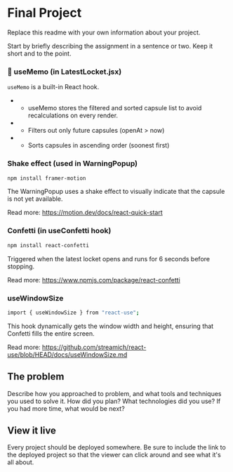 # Final Project

Replace this readme with your own information about your project.

Start by briefly describing the assignment in a sentence or two. Keep it short and to the point.

### 🧠 useMemo (in LatestLocket.jsx)
`useMemo` is a built-in React hook. 
  * - useMemo stores the filtered and sorted capsule list to avoid recalculations on every render.
  * - Filters out only future capsules (openAt > now)
  * - Sorts capsules in ascending order (soonest first)

### Shake effect (used in WarningPopup)
  ```bash
  npm install framer-motion
  ```
  
  The WarningPopup uses a shake effect to visually indicate that the capsule is not yet available.
  
  Read more: https://motion.dev/docs/react-quick-start

### Confetti (in useConfetti hook)
  ```bash
  npm install react-confetti
  ```
  Triggered when the latest locket opens and runs for 6 seconds before stopping.

  Read more: https://www.npmjs.com/package/react-confetti

### useWindowSize
  ```bash
  import { useWindowSize } from "react-use";
  ```
  This hook dynamically gets the window width and height, ensuring that Confetti fills the entire screen.

  Read more: https://github.com/streamich/react-use/blob/HEAD/docs/useWindowSize.md

## The problem

Describe how you approached to problem, and what tools and techniques you used to solve it. How did you plan? What technologies did you use? If you had more time, what would be next?

## View it live

Every project should be deployed somewhere. Be sure to include the link to the deployed project so that the viewer can click around and see what it's all about.